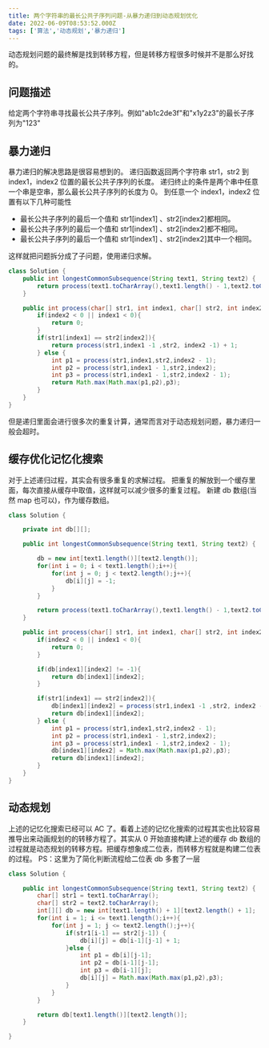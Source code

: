 ```yaml
---
title: 两个字符串的最长公共子序列问题-从暴力递归到动态规划优化
date: 2022-06-09T08:53:52.000Z
tags: ['算法','动态规划','暴力递归']
---
```

  
动态规划问题的最终解是找到转移方程，但是转移方程很多时候并不是那么好找的。

## 问题描述

给定两个字符串寻找最长公共子序列。例如"ab1c2de3f"和"x1y2z3"的最长子序列为"123"

## 暴力递归

暴力递归的解决思路是很容易想到的。
递归函数返回两个字符串 str1，str2 到 index1，index2 位置的最长公共子序列的长度。
递归终止的条件是两个串中任意一个串是空串，那么最长公共子序列的长度为 0。
到任意一个 index1，index2 位置有以下几种可能性

- 最长公共子序列的最后一个值和 str1[index1] 、str2[index2]都相同。
- 最长公共子序列的最后一个值和 str1[index1] 、str2[index2]都不相同。
- 最长公共子序列的最后一个值和 str1[index1] 、str2[index2]其中一个相同。

这样就把问题拆分成了子问题，使用递归求解。

```java
class Solution {
    public int longestCommonSubsequence(String text1, String text2) {
        return process(text1.toCharArray(),text1.length() - 1,text2.toCharArray(),text2.length() - 1);
    }

    public int process(char[] str1, int index1, char[] str2, int index2) {
        if(index2 < 0 || index1 < 0){
            return 0;
        }
        if(str1[index1] == str2[index2]){
            return process(str1,index1 -1 ,str2, index2 -1) + 1;
        } else {
            int p1 = process(str1,index1,str2,index2 - 1);
            int p2 = process(str1,index1 - 1,str2,index2);
            int p3 = process(str1,index1 - 1,str2,index2 - 1);
            return Math.max(Math.max(p1,p2),p3);
        }
    }
}
```

但是递归里面会进行很多次的重复计算，通常而言对于动态规划问题，暴力递归一般会超时。

## 缓存优化记忆化搜索

对于上述递归过程，其实会有很多重复的求解过程。
把重复的解放到一个缓存里面，每次直接从缓存中取值，这样就可以减少很多的重复过程。
新建 db 数组(当然 map 也可以)，作为缓存数组。

```java
class Solution {

    private int db[][];

    public int longestCommonSubsequence(String text1, String text2) {

        db = new int[text1.length()][text2.length()];
        for(int i = 0; i < text1.length();i++){
            for(int j = 0; j < text2.length();j++){
                db[i][j] = -1;
            }
        }

        return process(text1.toCharArray(),text1.length() - 1,text2.toCharArray(),text2.length() - 1);
    }

    public int process(char[] str1, int index1, char[] str2, int index2) {
        if(index2 < 0 || index1 < 0){
            return 0;
        }

        if(db[index1][index2] != -1){
            return db[index1][index2];
        }

        if(str1[index1] == str2[index2]){
            db[index1][index2] = process(str1,index1 -1 ,str2, index2 -1) + 1;
            return db[index1][index2];
        } else {
            int p1 = process(str1,index1,str2,index2 - 1);
            int p2 = process(str1,index1 - 1,str2,index2);
            int p3 = process(str1,index1 - 1,str2,index2 - 1);
            db[index1][index2] = Math.max(Math.max(p1,p2),p3);
            return db[index1][index2];
        }
    }
}
```

## 动态规划

上述的记忆化搜索已经可以 AC 了。看着上述的记忆化搜索的过程其实也比较容易推导出来动画规划的的转移方程了。其实从 0 开始直接构建上述的缓存 db 数组的过程就是动态规划的转移方程。把缓存想象成二位表，而转移方程就是构建二位表的过程。
PS：这里为了简化判断流程给二位表 db 多套了一层

```java
class Solution {

    public int longestCommonSubsequence(String text1, String text2) {
        char[] str1 = text1.toCharArray();
        char[] str2 = text2.toCharArray();
        int[][] db = new int[text1.length() + 1][text2.length() + 1];
        for(int i = 1; i <= text1.length();i++){
            for(int j = 1; j <= text2.length();j++){
                if(str1[i-1] == str2[j-1]) {
                    db[i][j] = db[i-1][j-1] + 1;
                }else {
                    int p1 = db[i][j-1];
                    int p2 = db[i-1][j-1];
                    int p3 = db[i-1][j];
                    db[i][j] = Math.max(Math.max(p1,p2),p3);
                }
            }
        }

        return db[text1.length()][text2.length()];
    }

}
```